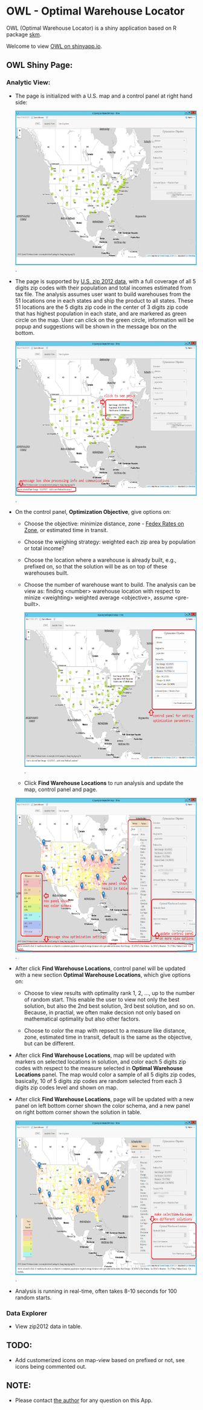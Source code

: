 <!-- HOWTO.md is generated from HOWTO.Rmd. Please edit that file -->
OWL - Optimal Warehouse Locator
===============================

OWL (Optimal Warehouse Locator) is a shiny application based on R package [skm](https://github.com/gyang274/skm).

Welcome to view [OWL on shinyapp.io](https://gyang.shinyapps.io/skm_owl/).

OWL Shiny Page:
---------------

### Analytic View:

-   The page is initialized with a U.S. map and a control panel at right hand side:

    <img src="fig/owl_init.png" alt="OWL Page - Initialization" id="owl_init" class="class" width="640" height="407" />.

-   The page is supported by [U.S. zip 2012 data](http://federalgovernmentzipcodes.us/), with a full coverage of all 5 digits zip codes with their population and total incomes estimated from tax file. The analysis assumes user want to build warehouses from the 51 locations one in each states and ship the product to all states. These 51 locations are the 5 digits zip code in the center of 3 digits zip code that has highest population in each state, and are markered as green circle on the map. User can click on the green circle, information will be popup and suggestions will be shown in the message box on the bottom.

    <img src="fig/owl_init_click.png" alt="OWL Page - Initialzation - Click" id="owl_init_click" class="class" width="640" height="407" />.

-   On the control panel, **Optimization Objective**, give options on:

    -   Choose the objective: minimize distance, zone - [Fedex Rates on Zone](http://www.thesnowtrade.org/images/support/FedEx%20Zones.pdf), or estimated time in transit.

    -   Choose the weighing strategy: weighted each zip area by population or total income?

    -   Choose the location where a warehouse is already built, e.g., prefixed on, so that the solution will be as on top of these warehouses built.

    -   Choose the number of warehouse want to build. The analysis can be view as: finding &lt;number&gt; warehouse location with respect to minize &lt;weighting&gt; weighted average &lt;objective&gt;, assume &lt;pre-built&gt;.

        <img src="fig/owl_option.png" alt="OWL Page - Option" id="owl_option" class="class" width="640" height="407" />.

    -   Click **Find Warehouse Locations** to run analysis and update the map, control panel and page.

    <img src="fig/owl_find.png" alt="OWL Page - Find" id="owl_find" class="class" width="640" height="407" />.

-   After click **Find Warehouse Locations**, control panel will be updated with a new section **Optimal Warehouse Locations**, which give options on:

    -   Choose to view results with optimality rank 1, 2, ..., up to the number of random start. This enable the user to view not only the best solution, but also the 2nd best solution, 3rd best solution, and so on. Because, in practial, we often make decsion not only based on mathematical optimality but also other factors.

    -   Choose to color the map with repsect to a measure like distance, zone, estimated time in transit, default is the same as the objective, but can be different.

-   After click **Find Warehouse Locations**, map will be updated with markers on selected locations in solution, and color each 5 digits zip codes with respect to the measure selected in **Optimal Warehouse Locations** panel. The map would color a sample of all 5 digits zip codes, basically, 10 of 5 digits zip codes are random selected from each 3 digits zip codes level and shown on map.

-   After click **Find Warehouse Locations**, page will be updated with a new panel on left bottom corner shown the color schema, and a new panel on right bottom corner shown the solution in table.

    <img src="fig/owl_view.png" alt="OWL Page - View" id="owl_view" class="class" width="640" height="407" />.

-   Analysis is running in real-time, often takes 8-10 seconds for 100 random starts.

### Data Explorer

-   View zip2012 data in table.

TODO:
-----

-   Add customerized icons on map-view based on prefixed or not, see icons being commented out.

NOTE:
-----

-   Please contact [the author](mailto:gyang274@gmail.com) for any question on this App.
